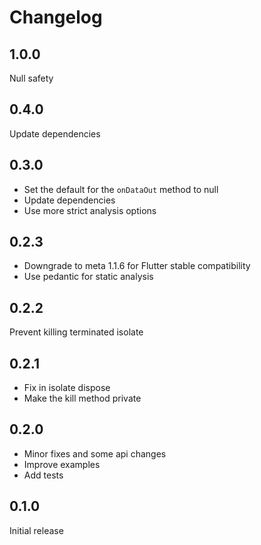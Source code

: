 # Changelog

## 1.0.0

Null safety

## 0.4.0

Update dependencies

## 0.3.0

- Set the default for the `onDataOut` method to null
- Update dependencies
- Use more strict analysis options

## 0.2.3

- Downgrade to meta 1.1.6 for Flutter stable compatibility
- Use pedantic for static analysis

## 0.2.2

Prevent killing terminated isolate

## 0.2.1

- Fix in isolate dispose
- Make the kill method private

## 0.2.0

- Minor fixes and some api changes
- Improve examples
- Add tests

## 0.1.0

Initial release
